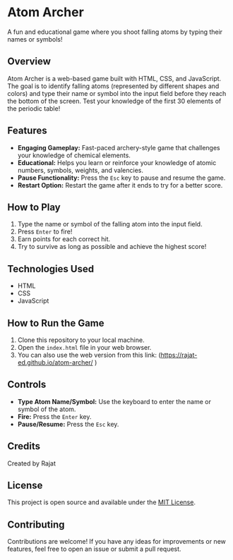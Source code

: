 # Atom Archer

A fun and educational game where you shoot falling atoms by typing their names or symbols!

## Overview

Atom Archer is a web-based game built with HTML, CSS, and JavaScript. The goal is to identify falling atoms (represented by different shapes and colors) and type their name or symbol into the input field before they reach the bottom of the screen. Test your knowledge of the first 30 elements of the periodic table!

## Features

*   **Engaging Gameplay:**  Fast-paced archery-style game that challenges your knowledge of chemical elements.
*   **Educational:**  Helps you learn or reinforce your knowledge of atomic numbers, symbols, weights, and valencies.
*   **Pause Functionality:** Press the `Esc` key to pause and resume the game.
*   **Restart Option:** Restart the game after it ends to try for a better score.

## How to Play

1.  Type the name or symbol of the falling atom into the input field.
2.  Press `Enter` to fire!
3.  Earn points for each correct hit.
4.  Try to survive as long as possible and achieve the highest score!

## Technologies Used

*   HTML
*   CSS
*   JavaScript

## How to Run the Game

1.  Clone this repository to your local machine.
2.  Open the `index.html` file in your web browser.
3.  You can also use the web version from this link: (https://rajat-ed.github.io/atom-archer/ )

## Controls

*   **Type Atom Name/Symbol:** Use the keyboard to enter the name or symbol of the atom.
*   **Fire:** Press the `Enter` key.
*   **Pause/Resume:** Press the `Esc` key.

## Credits

Created by Rajat

## License

This project is open source and available under the [MIT License](LICENSE).

## Contributing

Contributions are welcome! If you have any ideas for improvements or new features, feel free to open an issue or submit a pull request.
